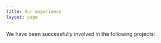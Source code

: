 ```yaml
---
title: Our experience
layout: page
---
```


We have been successfully involved in the following projects: